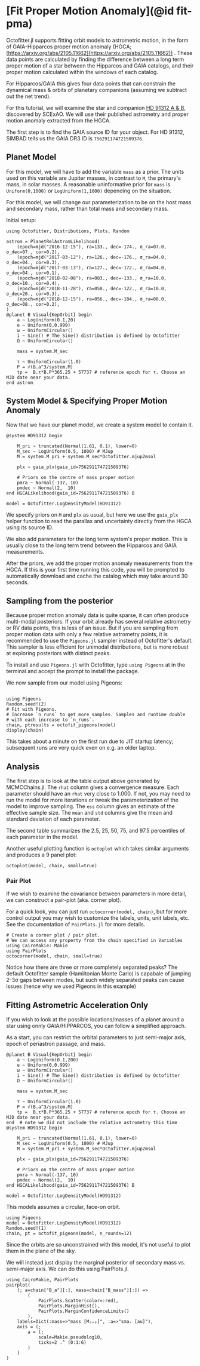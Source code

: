 # [Fit Proper Motion Anomaly](@id fit-pma)

Octofitter.jl supports fitting orbit models to astrometric motion, in the form of GAIA-Hipparcos proper motion anomaly (HGCA; [https://arxiv.org/abs/2105.11662](https://arxiv.org/abs/2105.11662)) .
These data points are calculated by finding the difference between a long term proper motion of a star between the Hipparcos and GAIA catalogs, and their proper motion calculated within the windows of each catalog.

For Hipparcos/GAIA this gives four data points that can constrain the dynamical mass & orbits of planetary companions (assuming we subtract out the net trend).

For this tutorial, we will examine the star and companion [HD 91312 A & B](https://arxiv.org/abs/2109.12124), discovered by SCExAO. We will use their published astrometry and proper motion anomaly extracted from the HGCA.

The first step is to find the GAIA source ID for your object. For HD 91312, SIMBAD tells us the GAIA DR3 ID is `756291174721509376`.

## Planet Model
For this model, we will have to add the variable `mass` as a prior.
The units used on this variable are Jupiter masses, in contrast to `M`, the primary's mass, in solar masses.  A reasonable uninformative prior for `mass` is `Uniform(0,1000)` or `LogUniform(1,1000)` depending on the situation.

For this model, we will change our parameterization to be on the host mass and secondary mass, rather than total mass and secondary mass.

Initial setup:
```@example 1
using Octofitter, Distributions, Plots, Random
```


```@example 1
astrom = PlanetRelAstromLikelihood(
    (epoch=mjd("2016-12-15"), ra=133., dec=-174., σ_ra=07.0, σ_dec=07., cor=0.2),
    (epoch=mjd("2017-03-12"), ra=126., dec=-176., σ_ra=04.0, σ_dec=04., cor=0.3),
    (epoch=mjd("2017-03-13"), ra=127., dec=-172., σ_ra=04.0, σ_dec=04., cor=0.1),
    (epoch=mjd("2018-02-08"), ra=083., dec=-133., σ_ra=10.0, σ_dec=10., cor=0.4),
    (epoch=mjd("2018-11-28"), ra=058., dec=-122., σ_ra=10.0, σ_dec=20., cor=0.3),
    (epoch=mjd("2018-12-15"), ra=056., dec=-104., σ_ra=08.0, σ_dec=08., cor=0.2),
)
@planet B Visual{KepOrbit} begin
    a ~ LogUniform(0.1,20)
    e ~ Uniform(0,0.999)
    ω ~ UniformCircular()
    i ~ Sine() # The Sine() distribution is defined by Octofitter
    Ω ~ UniformCircular()

    mass = system.M_sec

    τ ~ UniformCircular(1.0)
    P = √(B.a^3/system.M)
    tp =  B.τ*B.P*365.25 + 57737 # reference epoch for τ. Choose an MJD date near your data.
end astrom
```


## System Model & Specifying Proper Motion Anomaly
Now that we have our planet model, we create a system model to contain it.

```@example 1
@system HD91312 begin
    
    M_pri ~ truncated(Normal(1.61, 0.1), lower=0)
    M_sec ~ LogUniform(0.5, 1000) # MJup
    M = system.M_pri + system.M_sec*Octofitter.mjup2msol

    plx ~ gaia_plx(gaia_id=756291174721509376)
            
    # Priors on the centre of mass proper motion
    pmra ~ Normal(-137, 10)
    pmdec ~ Normal(2,  10)
end HGCALikelihood(gaia_id=756291174721509376) B

model = Octofitter.LogDensityModel(HD91312)
```

We specify priors on `M` and `plx` as usual, but here we use the `gaia_plx` helper function to read the parallax and uncertainty directly from the HGCA using its source ID.

We also add parameters for the long term system's proper motion. This is usually
close to the long term trend between the Hipparcos and GAIA measurements.

After the priors, we add the proper motion anomaly measurements from the HGCA. If this is your first time running this code, you will be prompted to automatically download and cache the catalog which may take around 30 seconds.


## Sampling from the posterior

Because proper motion anomaly data is quite sparse, it can often produce multi-modal posteriors. If your orbit already has several relative astrometry or RV data points, this is less of an issue. But if you are sampling from proper motion data with only a few relative astrometry points, it is recommended to use the `Pigeons.jl` sampler instead of Octofitter's default. This sampler is less efficient for unimodal distributions, but is more robust at exploring posteriors with distinct peaks. 

To install and use `Pigeons.jl` with Octofitter, type `using Pigeons` at in the terminal and accept the prompt to install the package.

We now sample from our model using Pigeons:
```@example 1

using Pigeons
Random.seed!(2)
# Fit with Pigeons.
# Increase `n_runs` to get more samples. Samples and runtime double
# with each increase to `n_runs`.
chain, ptresults = octofit_pigeons(model)
display(chain)
```

This takes about a minute on the first run due to JIT startup latency; subsequent runs are very quick even on e.g. an older laptop.

## Analysis

The first step is to look at the table output above generated by MCMCChains.jl.
The `rhat` column gives a convergence measure. Each parameter should have an `rhat` very close to 1.000.
If not, you may need to run the model for more iterations or tweak the parameterization of the model to improve sampling.
The `ess` column gives an estimate of the effective sample size.
The `mean` and `std` columns give the mean and standard deviation of each parameter.

The second table summarizes the 2.5, 25, 50, 75, and 97.5 percentiles of each parameter in the model.

Another useful plotting function is `octoplot` which takes similar arguments and produces a 9 panel plot:
```@example 1
octoplot(model, chain, small=true)
```


### Pair Plot
If we wish to examine the covariance between parameters in more detail, we can construct a pair-plot (aka. corner plot).

For a quick look, you can just run `octocorner(model, chain)`, but for more control output you may wish to customize the labels, units, unit labels, etc. See the documentation of `PairPlots.jl` for more details.


```@example 1
# Create a corner plot / pair plot.
# We can access any property from the chain specified in Variables
using CairoMakie: Makie
using PairPlots
octocorner(model, chain, small=true)
```

Notice how there are three or more completely separated peaks? The default Octofitter sample (Hamiltonian Monte Carlo) is capabale of jumping 2-3σ gaps between modes, but such widely separated peaks can cause issues (hence why we used Pigeons in this example)

## Fitting Astrometric Acceleration Only
If you wish to look at the possible locations/masses of a planet around a star using onnly GAIA/HIPPARCOS,
you can follow a simplified approach.

As a start, you can restrict the orbital parameters to just semi-major axis, epoch of periastron passage, and mass.

```@example 1
@planet B Visual{KepOrbit} begin
    a ~ LogUniform(0.1,200)
    e ~ Uniform(0,0.999)
    ω ~ UniformCircular()
    i ~ Sine() # The Sine() distribution is defined by Octofitter
    Ω ~ UniformCircular()

    mass = system.M_sec

    τ ~ UniformCircular(1.0)
    P = √(B.a^3/system.M)
    tp =  B.τ*B.P*365.25 + 57737 # reference epoch for τ. Choose an MJD date near your data.
end  # note we did not include the relative astrometry this time
@system HD91312 begin
    
    M_pri ~ truncated(Normal(1.61, 0.1), lower=0)
    M_sec ~ LogUniform(0.5, 1000) # MJup
    M = system.M_pri + system.M_sec*Octofitter.mjup2msol

    plx ~ gaia_plx(gaia_id=756291174721509376)
            
    # Priors on the centre of mass proper motion
    pmra ~ Normal(-137, 10)
    pmdec ~ Normal(2,  10)
end HGCALikelihood(gaia_id=756291174721509376) B

model = Octofitter.LogDensityModel(HD91312)
```

This models assumes a circular, face-on orbit.

```@example 1
using Pigeons
model = Octofitter.LogDensityModel(HD91312)
Random.seed!(1)
chain, pt = octofit_pigeons(model, n_rounds=12) 
```

Since the orbits are so unconstrained with this model, it's not useful to plot them in the plane of the sky.

We will instead just display the marginal posterior of secondary mass vs. semi-major axis. We can do this using PairPlots.jl.
```@example 1
using CairoMakie, PairPlots
pairplot(
    (; a=chain["B_a"][:], mass=chain["B_mass"][:]) =>
        (
            PairPlots.Scatter(color=:red),
            PairPlots.MarginHist(),
            PairPlots.MarginConfidenceLimits()
        ),
    labels=Dict(:mass=>"mass [Mⱼᵤₚ]", :a=>"sma. [au]"),
    axis = (;
        a = (;
            scale=Makie.pseudolog10,
            ticks=2 .^ (0:1:6)
        )
    )
)
```

